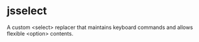 jsselect
========

A custom &lt;select> replacer that maintains keyboard commands and allows flexible &lt;option> contents.